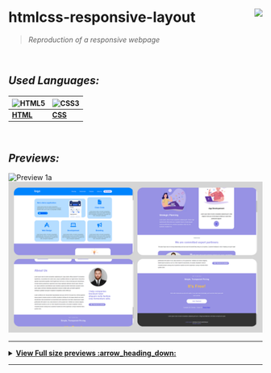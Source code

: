 

# **htmlcss-responsive-layout**    <img height="25" align="right" src="https://img.shields.io/badge/Made%20with-Markdown-1f425f.svg">


> _Reproduction of a responsive webpage_


<br/>


## *_Used Languages:_*

|  <img align="center" src="https://upload.wikimedia.org/wikipedia/commons/8/82/Devicon-html5-plain.svg" width="36" height="36" alt="HTML5" /> |  <img align="center" src="https://upload.wikimedia.org/wikipedia/commons/6/62/CSS3_logo.svg" width="36" height="36" align="center" alt="CSS3" />
|--|--|
| [**HTML**](https://developer.mozilla.org/en-US/docs/Glossary/HTML5) | [**CSS**](https://developer.mozilla.org/en-US/docs/Web/CSS) |

<br />

## *_Previews:_*

![Preview 1a](/previews/preview-responsive.gif)
![Preview 1b](/previews/thumbnails-responsive.png)


--------


<details>  
  <summary><strong><ins> View Full size previews :arrow_heading_down: </summary></strong></ins>
  
  <br/>

  <img src="/previews/prev-responsive.png" alt="preview1" /> 
  <img src="/previews/prev-responsive2.png" alt="preview2" /> 
  <img src="/previews/prev-responsive3.png" alt="preview3" /> 
  <img src="/previews/prev-responsive4.png" alt="preview4" /> 

  <img src="/previews/prev-responsive-sm.png" alt="preview-sm1" /> 
  <img src="/previews/prev-responsive-sm2.png" alt="preview-sm2" /> 
  <img src="/previews/prev-responsive-sm3.png" alt="preview-sm3" /> 
  <img src="/previews/prev-responsive-sm4.png" alt="preview-sm4" /> 
  <img src="/previews/prev-responsive-sm5.png" alt="preview-sm5" /> 

</details>

--------
